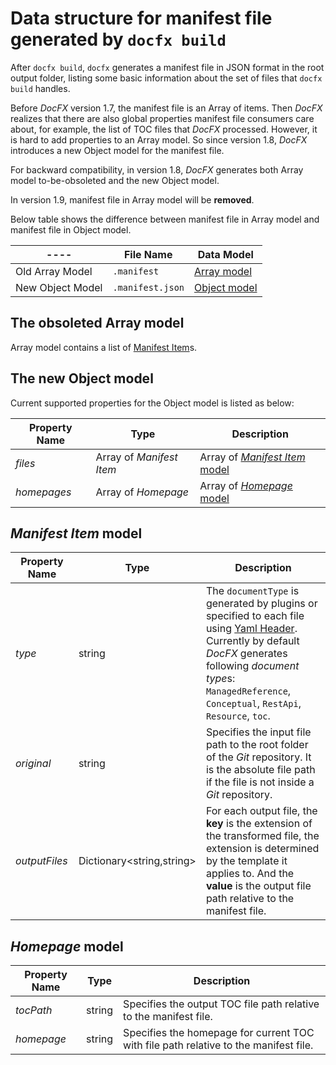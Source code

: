 Data structure for manifest file generated by `docfx build`
===========================

After `docfx build`, `docfx` generates a manifest file in JSON format in the root output folder, listing some basic information about the set of files that `docfx build` handles.

Before *DocFX* version 1.7, the manifest file is an Array of items. Then *DocFX* realizes that there are also global properties manifest file consumers care about, for example, the list of TOC files that *DocFX* processed. However, it is hard to add properties to an Array model. So since version 1.8, *DocFX* introduces a new Object model for the manifest file.

For backward compatibility, in version 1.8, *DocFX* generates both Array model to-be-obsoleted and the new Object model. 

In version 1.9, manifest file in Array model will be **removed**.

Below table shows the difference between manifest file in Array model and manifest file in Object model.

---- | File Name | Data Model
-----|-----------|--------------
Old Array Model | `.manifest` | [Array model](#the-obsoleted-array-model)
New Object Model | `.manifest.json` | [Object model](#the-new-object-model)


The obsoleted Array model
-------------------------
Array model contains a list of [Manifest Item](#manifest-item-model)s.

The new Object model
-----------------------
Current supported properties for the Object model is listed as below:

Property Name | Type              | Description
------------- | ----------------- | ---------------------------
*files*       | Array of *Manifest Item* | Array of [*Manifest Item* model](#manifest-item-model)
*homepages*   | Array of *Homepage* | Array of [*Homepage* model](#homepage-model)

*Manifest Item* model
-----------------------

Property Name | Type              | Description
------------- | ----------------- | ---------------------------
*type*        | string            | The `documentType` is generated by plugins or specified to each file using [Yaml Header](docfx_flavored_markdown.md#yaml-header). Currently by default *DocFX* generates following *document type*s: `ManagedReference`, `Conceptual`, `RestApi`, `Resource`, `toc`.
*original*    | string            | Specifies the input file path to the root folder of the *Git* repository. It is the absolute file path if the file is not inside a *Git* repository. 
*outputFiles* | Dictionary&lt;string,string&gt; | For each output file, the **key** is the extension of the transformed file, the extension is determined by the template it applies to. And the **value** is the output file path relative to the manifest file.


*Homepage* model
-----------------------

Property Name | Type              | Description
------------- | ----------------- | ---------------------------
*tocPath*     | string            | Specifies the output TOC file path relative to the manifest file.
*homepage*    | string            | Specifies the homepage for current TOC with file path relative to the manifest file.
